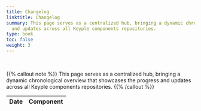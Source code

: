```yaml
---
title: Changelog
linktitle: Changelog
summary: This page serves as a centralized hub, bringing a dynamic chronological overview that showcases the progress 
  and updates across all Keyple components repositories.
type: book
toc: false
weight: 3
---
```


<br>


{{% callout note %}}
This page serves as a centralized hub, bringing a dynamic chronological overview that showcases the progress and updates
across all Keyple components repositories.
{{% /callout %}}

<table id="changelog-table" class="table table-striped">
   <thead>
      <tr>
         <th>Date</th>
         <th>Component</th>
      </tr>
   </thead>
   <tbody>
<!-- CHANGELOG_CONTENT -->
   </tbody>
</table>
